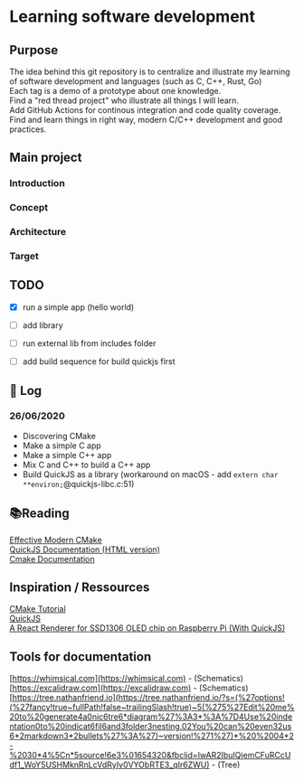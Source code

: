 

# Learning software development

## Purpose
The idea behind this git repository is to centralize and illustrate my learning of software development and languages (such as C, C++, Rust, Go)  
Each tag is a demo of a prototype about one knowledge.  
Find a "red thread project" who illustrate all things I will learn.  
Add GitHub Actions for continous integration and code quality coverage.  
Find and learn things in right way, modern C/C++ development and good practices.  

## Main project
### Introduction

### Concept

### Architecture

### Target

## TODO
- [x] run a simple app (hello world)
- [ ] add library
- [ ] run external lib from includes folder
- [ ] add build sequence for build quickjs first


## 🔨 Log

### 26/06/2020
- Discovering CMake
- Make a simple C app
- Make a simple C++ app
- Mix C and C++ to build a C++ app
- Build QuickJS as a library (workaround on macOS - add `extern char **environ;`@quickjs-libc.c:51)


## 📚Reading
[Effective Modern CMake](https://gist.github.com/mbinna/c61dbb39bca0e4fb7d1f73b0d66a4fd1)  
[QuickJS Documentation (HTML version)](https://bellard.org/quickjs/quickjs.html)  
[Cmake Documentation](https://cmake.org/cmake/help/v3.18/)

## Inspiration / Ressources
[CMake Tutorial](https://cmake.org/cmake/help/latest/guide/tutorial/index.html)  
[QuickJS](https://bellard.org/quickjs/)  
[A React Renderer for SSD1306 OLED chip on Raspberry Pi (With QuickJS)](https://github.com/doodlewind/react-ssd1306)

## Tools for documentation
[https://whimsical.com](https://whimsical.com) - (Schematics)  
[https://excalidraw.com](https://excalidraw.com) - (Schematics)  
[https://tree.nathanfriend.io](https://tree.nathanfriend.io/?s=(%27options!(%27fancy!true~fullPath!false~trailingSlash!true)~5(%275%27Edit%20me%20to%20generate4a0nic6tre6*diagram%27%3A3*%3A%7D4Use%20indentation0to%20indicat6fil6and3folder3nesting.02You%20can%20even32us6*2markdown3*2bullets%27%3A%27)~version!%271%27)*%20%2004*2-%2030*4%5Cn*5source!6e3%01654320&fbclid=IwAR2IbuIQjemCFuRCcUdf1_WoY5USHMknRnLcVdRyIv0VYObRTE3_qIr6ZWU) - (Tree)  